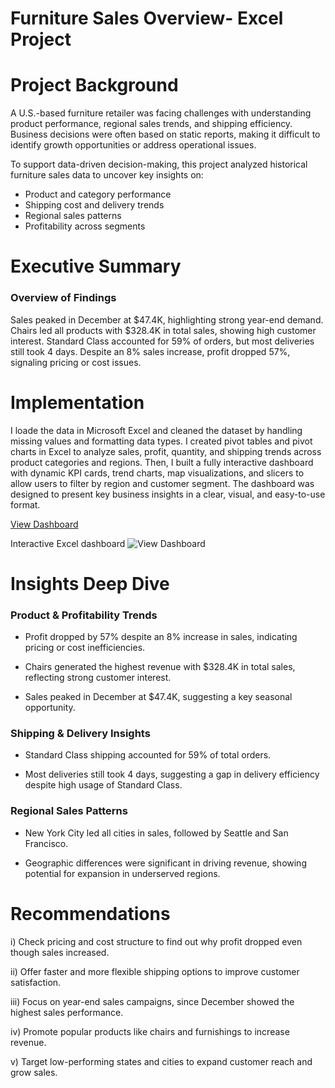 # Furniture Sales Overview- Excel Project
# Project Background 


A U.S.-based furniture retailer was facing challenges with understanding product performance, regional sales trends, and shipping efficiency. Business decisions were often based on static reports, making it difficult to identify growth opportunities or address operational issues.

To support data-driven decision-making, this project analyzed historical furniture sales data to uncover key insights on:

- Product and category performance
- Shipping cost and delivery trends
- Regional sales patterns
- Profitability across segments
# Executive Summary 
### Overview of Findings 

Sales peaked in December at $47.4K, highlighting strong year-end demand.
Chairs led all products with $328.4K in total sales, showing high customer interest.
Standard Class accounted for 59% of orders, but most deliveries still took 4 days.
Despite an 8% sales increase, profit dropped 57%, signaling pricing or cost issues. 
# Implementation
I loade the data in Microsoft Excel and cleaned the dataset by handling missing values and formatting data types. I created pivot tables and pivot charts in Excel to analyze sales, profit, quantity, and shipping trends across product categories and regions. Then, I built a fully interactive dashboard with dynamic KPI cards, trend charts, map visualizations, and slicers to allow users to filter by region and customer segment. The dashboard was designed to present key business insights in a clear, visual, and easy-to-use format.

 <a href="https://github.com/ARAFAH-LAWAL102/Data-Analytics/blob/main/Excel%20Dashboard.png">View Dashboard</a>

Interactive Excel dashboard ![View Dashboard](https://github.com/user-attachments/assets/325dadce-dbe8-4b5e-8e63-aac7dc050d9b)

# Insights Deep Dive

### Product & Profitability Trends
- Profit dropped by 57% despite an 8% increase in sales, indicating pricing or cost inefficiencies.

- Chairs generated the highest revenue with $328.4K in total sales, reflecting strong customer interest.

- Sales peaked in December at $47.4K, suggesting a key seasonal opportunity.

### Shipping & Delivery Insights
- Standard Class shipping accounted for 59% of total orders.

- Most deliveries still took 4 days, suggesting a gap in delivery efficiency despite high usage of Standard Class.

### Regional Sales Patterns
- New York City led all cities in sales, followed by Seattle and San Francisco.

- Geographic differences were significant in driving revenue, showing potential for expansion in underserved regions.


# Recommendations

i) Check pricing and cost structure to find out why profit dropped even though sales increased.

ii) Offer faster and more flexible shipping options to improve customer satisfaction. 

iii) Focus on year-end sales campaigns, since December showed the highest sales performance. 

iv) Promote popular products like chairs and furnishings to increase revenue.

v) Target low-performing states and cities to expand customer reach and grow sales.

